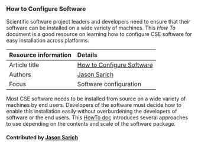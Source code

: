 ### How to Configure Software

Scientific software project leaders and developers need to ensure that their software can be installed on a wide variety of machines. This *How To* document is a good resource on learning how to configure CSE software for easy installation across platforms.

Resource information | Details
:--- | :--- 
Article title | [How to Configure Software](https://ideas-productivity.org/wordpress/wp-content/uploads/2016/12/IDEAS-ConfigurationHowToConfigureSoftware-V0.2.pdf)
Authors | [Jason Sarich](https://github.com/sarich)
Focus | Software configuration

Most CSE software needs to be installed from source on a wide variety of machines by end users. Developers of the software must decide how to enable this installation easily without overburdening the developers of software or the end users. This [HowTo doc](https://ideas-productivity.org/wordpress/wp-content/uploads/2016/12/IDEAS-ConfigurationHowToConfigureSoftware-V0.2.pdf "How to Configure Software?") introduces several approaches to use depending on the contents and scale of the software package.

#### Contributed by [Jason Sarich](https://github.com/sarich)

<!---
Publish: yes
Categories: development
Topics: configuration and builds
Tags: document, howto
Level: 1
Prerequisites: defaults
Aggregate: none
--->
